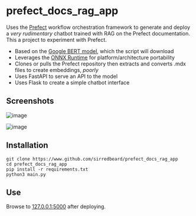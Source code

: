 # prefect_docs_rag_app

Uses the [Prefect](https://github.com/PrefectHQ/prefect) workflow orchestration framework to generate and deploy a *very rudimentary* chatbot trained with RAG on the Prefect documentation. This a project to experiment with Prefect.

* Based on the [Google BERT model](https://huggingface.co/google-bert/bert-base-uncased), which the script will download
* Leverages the [ONNX Runtime](https://onnx.ai/) for platform/architecture portability
* Clones or pulls the Prefect repository then extracts and converts .mdx files to create embeddings, *poorly*
* Uses FastAPI to serve an API to the model
* Uses Flask to create a simple chatbot interface

## Screenshots

![image](https://github.com/user-attachments/assets/72b2cd29-40b5-4b8a-aa6f-0c744dde49a3)

![image](https://github.com/user-attachments/assets/8f1a5a68-8d11-45d7-b36a-a8a2783f5e8d)


## Installation

```
git clone https://www.github.com/sirredbeard/prefect_docs_rag_app
cd prefect_docs_rag_app
pip install -r requirements.txt
python3 main.py
```

## Use

Browse to [127.0.0.1:5000](http://127.0.0.1:5000/) after deploying.
